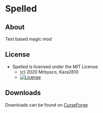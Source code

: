 # Spelled #

## About ##
Text based magic mod

## License ##
* Spelled is licensed under the MIT License
  - (c) 2020 Mrbysco, Kara2810
  - [![License](https://img.shields.io/badge/License-MIT-red.svg?style=flat)](http://opensource.org/licenses/MIT)

## Downloads ##
Downloads can be found on [CurseForge](https://www.curseforge.com/minecraft/mc-mods/spelled)
